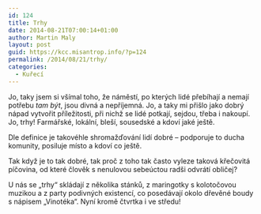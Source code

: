 ```yaml
---
id: 124
title: Trhy
date: 2014-08-21T07:00:14+01:00
author: Martin Maly
layout: post
guid: https://kcc.misantrop.info/?p=124
permalink: /2014/08/21/trhy/
categories:
  - Kuřecí
---
```

Jo, taky jsem si všímal toho, že náměstí, po kterých lidé přebíhají a nemají potřebu _tam být_, jsou divná a nepříjemná. Jo, a taky mi přišlo jako dobrý nápad vytvořit příležitosti, při nichž se lidé potkají, sejdou, třeba i nakoupí. Jo, trhy! Farmářské, lokální, bleší, sousedské a kdoví jaké ještě.

Dle definice je takovéhle shromažďování lidí dobré &#8211; podporuje to ducha komunity, posiluje místo a kdoví co ještě.

Tak když je to tak dobré, tak proč z toho tak často vyleze taková křečovitá píčovina, od které člověk s nenulovou sebeúctou radši odvrátí obličej?

U nás se &#8222;trhy&#8220; skládají z několika stánků, z maringotky s kolotočovou muzikou a z party podivných existencí, co posedávají okolo dřevěné boudy s nápisem &#8222;Vinotéka&#8220;. Nyní kromě čtvrtka i ve středu!